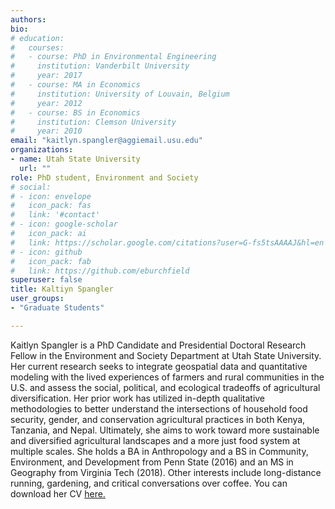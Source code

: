```yaml
---
authors:
bio:  
# education:
#   courses:
#   - course: PhD in Environmental Engineering
#     institution: Vanderbilt University
#     year: 2017
#   - course: MA in Economics
#     institution: University of Louvain, Belgium
#     year: 2012
#   - course: BS in Economics 
#     institution: Clemson University
#     year: 2010
email: "kaitlyn.spangler@aggiemail.usu.edu"
organizations:
- name: Utah State University
  url: ""
role: PhD student, Environment and Society
# social:
# - icon: envelope
#   icon_pack: fas
#   link: '#contact'
# - icon: google-scholar
#   icon_pack: ai
#   link: https://scholar.google.com/citations?user=G-fs5tsAAAAJ&hl=en
# - icon: github
#   icon_pack: fab
#   link: https://github.com/eburchfield
superuser: false
title: Kaltiyn Spangler
user_groups:
- "Graduate Students"

---
```


Kaitlyn Spangler is a PhD Candidate and Presidential Doctoral Research Fellow in the Environment and Society Department at Utah State University. Her current research seeks to integrate geospatial data and quantitative modeling with the lived experiences of farmers and rural communities in the U.S. and assess the social, political, and ecological tradeoffs of agricultural diversification. Her prior work has utilized in-depth qualitative methodologies to better understand the intersections of household food security, gender, and conservation agricultural practices in both Kenya, Tanzania, and Nepal. Ultimately, she aims to work toward more sustainable and diversified agricultural landscapes and a more just food system at multiple scales. She holds a BA in Anthropology and a BS in Community, Environment, and Development from Penn State (2016) and an MS in Geography from Virginia Tech (2018). Other interests include long-distance running, gardening, and critical conversations over coffee. You can download her CV [here.](Spangler_CV_Summer2020.pdf)